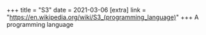 +++
title = "S3"
date = 2021-03-06
[extra]
link = "https://en.wikipedia.org/wiki/S3_(programming_language)"
+++
A programming language

